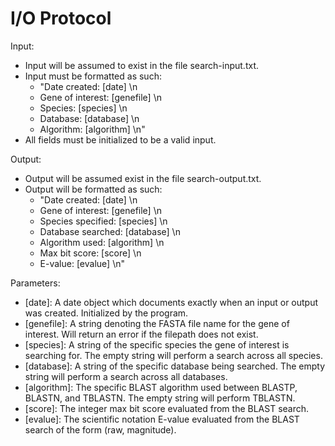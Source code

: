 # I/O Protocol

Input:
* Input will be assumed to exist in the file search-input.txt.
* Input must be formatted as such:
    * "Date created: [date] \n
    * Gene of interest: [genefile] \n
    * Species: [species] \n
    * Database: [database] \n
    * Algorithm: [algorithm] \n"
* All fields must be initialized to be a valid input.

Output:
* Output will be assumed exist in the file search-output.txt.
* Output will be formatted as such:
    * "Date created: [date] \n
    * Gene of interest: [genefile] \n
    * Species specified: [species] \n
    * Database searched: [database] \n
    * Algorithm used: [algorithm] \n
    * Max bit score: [score] \n
    * E-value: [evalue] \n"

Parameters:
* [date]: A date object which documents exactly when an input or output was created. Initialized by the program.
* [genefile]: A string denoting the FASTA file name for the gene of interest. Will return an error if the filepath does not exist.
* [species]: A string of the specific species the gene of interest is searching for. The empty string will perform a search across all species.
* [database]: A string of the specific database being searched. The empty string will perform a search across all databases.
* [algorithm]: The specific BLAST algorithm used between BLASTP, BLASTN, and TBLASTN. The empty string will perform TBLASTN. 
* [score]: The integer max bit score evaluated from the BLAST search.
* [evalue]: The scientific notation E-value evaluated from the BLAST search of the form (raw, magnitude).
